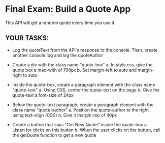 # Final Exam: Build a Quote App

This API will get a random quote every time you use it.

## YOUR TASKS:

* Log the quoteText from the API's response to the console. Then,
create another console log and log the quoteAuthor

* Create a div with the class name "quote-box"
    a. In style.css, give the quote box a max-with of 700px
    b. Set margin-left to auto and margin-right to auto

* Inside the quote-box, create a paragraph element with the class name "quote-text"
    a. Using CSS, center the quote-text on the page
    b. Give the quote-text a font-size of 24px    

* Below the quote-text paragraph, create a paragraph element with the class name "quote-author"
    a. Position the quote-author to the right using text-align (CSS)
    b. Give it margin-top of 40px

<!-- * Using JavaScript, assign the quoteText from the API's response to the textContent of the
paragraph with the class name "quote-text"

* Using JavaScript, assign the quoteAuthor from the API's response to the textContent of the
paragraph with the class name "quote-author" -->

* Create a button that says "Get New Quote" inside the quote-box
    a. Listen for clicks on this button
    b. When the user clicks on the button, call the getQuote function to get a new quote
